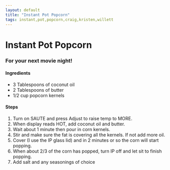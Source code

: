 ```yaml
---
layout: default
title: "Instant Pot Popcorn"
tags: instant,pot,popcorn,craig,kristen,willett
---
```

# Instant Pot Popcorn

### For your next movie night!

#### Ingredients
- 3 Tablespoons of coconut oil
- 2 Tablespoons of butter
- 1/2 cup popcorn kernels

#### Steps
1. Turn on SAUTE and press Adjust to raise temp to MORE.
2. When display reads HOT, add coconut oil and butter.
3. Wait about 1 minute then pour in corn kernels.
4. Stir and make sure the fat is covering all the kernels. If not add more oil.
5. Cover (I use the IP glass Iid) and in 2 minutes or so the corn will start popping.
6. When about 2/3 of the corn has popped, turn IP off and let sit to finish popping.
7. Add salt and any seasonings of choice

